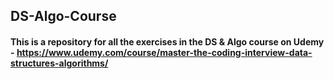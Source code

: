 ## DS-Algo-Course

#### This is a repository for all the exercises in the DS & Algo course on Udemy - https://www.udemy.com/course/master-the-coding-interview-data-structures-algorithms/
